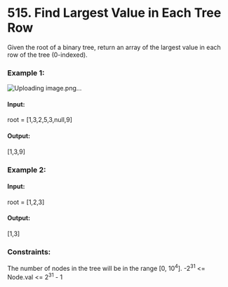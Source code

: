 # 515. Find Largest Value in Each Tree Row
Given the root of a binary tree, return an array of the largest value in each row of the tree (0-indexed).

### Example 1:
![Uploading image.png…]()
#### Input:
root = [1,3,2,5,3,null,9]
#### Output:
[1,3,9]

### Example 2:
#### Input:
root = [1,2,3]
#### Output:
[1,3]
 
### Constraints:
The number of nodes in the tree will be in the range [0, $`10^4`$].
-$`2^31`$ <= Node.val <= $`2^31`$ - 1

